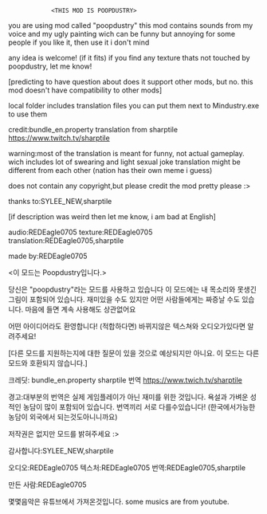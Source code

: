 
                <THIS MOD IS POOPDUSTRY>

you are using mod called "poopdustry"
this mod contains sounds from my voice and my ugly painting
wich can be funny but annoying for some people
if you like it, then use it i don't mind

any idea is welcome! (if it fits)
if you find any texture thats not touched by poopdustry, let me know!

[predicting to have question about does it support other mods, but no. 
this mod doesn't have compatibility to other mods]

local folder includes translation files
you can put them next to Mindustry.exe to use them

credit:bundle_en.property translation from sharptile
https://www.twitch.tv/sharptile

warning:most of the translation is meant for funny, not actual gameplay.
wich includes lot of swearing and light sexual joke
translation might be different from each other (nation has their own meme i guess)

does not contain any copyright,but please credit the mod pretty please :>

thanks to:SYLEE_NEW,sharptile

[if description was weird then let me know, i am bad at English]

audio:REDEagle0705
texture:REDEagle0705
translation:REDEagle0705,sharptile

made by:REDEagle0705






<이 모드는 Poopdustry입니다.>

당신은 "poopdustry"라는 모드를 사용하고 있습니다
이 모드에는 내 목소리와 못생긴 그림이 포함되어 있습니다.
재미있을 수도 있지만 어떤 사람들에게는 짜증날 수도 있습니다.
마음에 들면 계속 사용해도 상관없어요

어떤 아이디어라도 환영합니다! (적합하다면)
바뀌지않은 텍스쳐와 오디오가있다면 알려주세요!

[다른 모드를 지원하는지에 대한 질문이 있을 것으로 예상되지만 아니요.
이 모드는 다른 모드와 호환되지 않습니다.]

크레딧: bundle_en.property sharptile 번역
https://www.twich.tv/sharptile

경고:대부분의 번역은 실제 게임플레이가 아닌 재미를 위한 것입니다.
욕설과 가벼운 성적인 농담이 많이 포함되어 있습니다.
번역끼리 서로 다를수있습니다! (한국에서가능한 농담이 외국에서 되는것도아니니까요)

저작권은 없지만 모드를 밝혀주세요 :>

감사합니다:SYLEE_NEW,sharptile

오디오:REDEagle0705
텍스처:REDEagle0705
번역:REDEagle0705,sharptile

만든 사람:REDEagle0705

몇몇음악은 유튜브에서 가져온것입니다.
some musics are from youtube.
